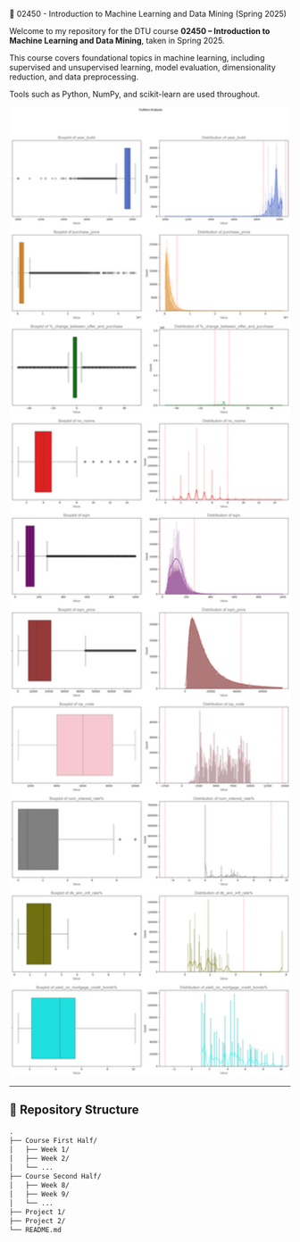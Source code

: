📘 02450 - Introduction to Machine Learning and Data Mining (Spring 2025)

Welcome to my repository for the DTU course **02450 – Introduction to Machine Learning and Data Mining**, taken in Spring 2025.

This course covers foundational topics in machine learning, including supervised and unsupervised learning, model evaluation, dimensionality reduction, and data preprocessing. 

Tools such as Python, NumPy, and scikit-learn are used throughout.



<p align="center">
  <img src="Project 1/img/OutliersAnalysis2.png" alt="Outliers Analysis from Project 1" width="600"/>
</p>

---

## 📁 Repository Structure

```plaintext
.
├── Course First Half/
│   ├── Week 1/
│   ├── Week 2/
│   └── ...
├── Course Second Half/
│   ├── Week 8/
│   ├── Week 9/
│   └── ...
├── Project 1/
├── Project 2/
└── README.md
